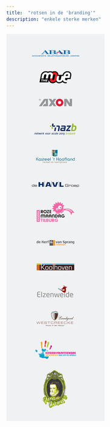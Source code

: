 ```yaml
---
title:  "rotsen in de 'branding'"
description: "enkele sterke merken"
---
```


![Branding](images/work/logos.png)
